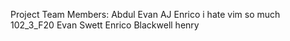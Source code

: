 Project Team Members:
Abdul 
Evan 
AJ
Enrico
i hate vim so much
102_3_F20
Evan Swett
Enrico Blackwell
henry
